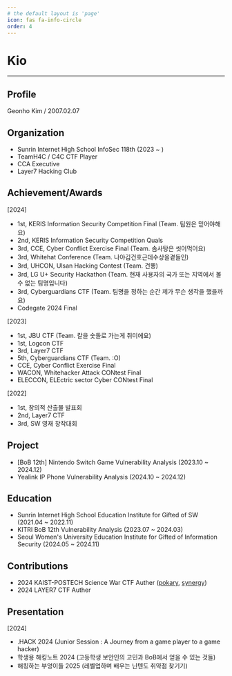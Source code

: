 ```yaml
---
# the default layout is 'page'
icon: fas fa-info-circle
order: 4
---
```


# Kio
---

## Profile
Geonho Kim / 2007.02.07


## Organization
- Sunrin Internet High School InfoSec 118th (2023 ~ )
- TeamH4C / C4C CTF Player
- CCA Executive
- Layer7 Hacking Club


## Achievement/Awards
[2024]
- 1st, KERIS Information Security Competition Final (Team. 팀원은 믿어야해요)
- 2nd, KERIS Information Security Competition Quals
- 3rd, CCE, Cyber Conflict Exercise Final (Team. 솜사탕은 씻어먹어요)
- 3rd, Whitehat Conference (Team. 나야김건호근데수상을곁들인)
- 3rd, UHCON, Ulsan Hacking Contest (Team. 건뽕)
- 3rd, LG U+ Security Hackathon (Team. 현재 사용자의 국가 또는 지역에서 볼 수 없는 팀명입니다)
- 3rd, Cyberguardians CTF (Team. 팀명을 정하는 순간 제가 무슨 생각을 했을까요)
- Codegate 2024 Final

[2023]
- 1st, JBU CTF (Team. 칼을 숫돌로 가는게 취미에요)
- 1st, Logcon CTF
- 3rd, Layer7 CTF
- 5th, Cyberguardians CTF (Team. :O)
- CCE, Cyber Conflict Exercise Final
- WACON, Whitehacker Attack CONtest Final
- ELECCON, ELEctric sector Cyber CONtest Final

[2022]
- 1st, 창의적 산출물 발표회
- 2nd, Layer7 CTF
- 3rd, SW 영재 창작대회

## Project
- [BoB 12th] Nintendo Switch Game Vulnerability Analysis (2023.10 ~ 2024.12)
- Yealink IP Phone Vulnerability Analysis (2024.10 ~ 2024.12)

## Education
- Sunrin Internet High School Education Institute for Gifted of SW (2021.04 ~ 2022.11)
- KITRI BoB 12th Vulnerability Analysis (2023.07 ~ 2024.03)
- Seoul Women's University Education Institute for Gifted of Information Security (2024.05 ~ 2024.11)

## Contributions
- 2024 KAIST-POSTECH Science War CTF Auther ([pokary](https://dreamhack.io/wargame/challenges/1519), [synergy](https://dreamhack.io/wargame/challenges/1518))
- 2024 LAYER7 CTF Auther

## Presentation

[2024]
- .HACK 2024 (Junior Session : A Journey from a game player to a game hacker)
- 학생용 해킹노트 2024 (고등학생 보안인의 고민과 BoB에서 얻을 수 있는 것들)
- 해킹하는 부엉이들 2025 (레벨업하며 배우는 닌텐도 취약점 찾기기)